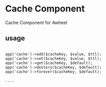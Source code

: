 # Cache Component

Cache Component for Awheel

## usage

````

app('cache')->add($cacheKey, $value, $ttl);
app('cache')->set($cacheKey, $value, $ttl);
app('cache')->get($cacheKey, $default);
app('cache')->destory($cacheKey, $default);
app('cache')->forever($cacheKey, $default);

....

````
